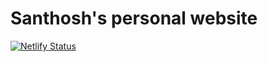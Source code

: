 # Santhosh's personal website

[![Netlify Status](https://api.netlify.com/api/v1/badges/86e2477f-22b7-4d06-ae25-b9f35f806e29/deploy-status)](https://app.netlify.com/sites/unruffled-franklin-52710d/deploys)
